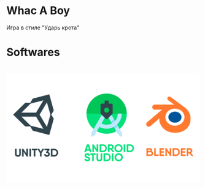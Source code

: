 <h1>Whac A Boy</h1>
Игра в стиле "Ударь крота"
<br>
<h1>Softwares<h1>
<img src="softwares_image.png"/>
